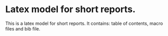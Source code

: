 # Latex model for short reports.
This is a latex model for short reports. It contains: table of contents, macro files and bib file.
